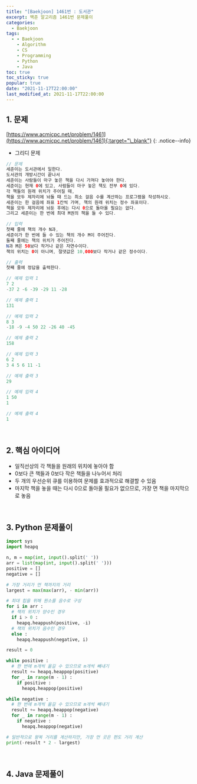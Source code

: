 ```yaml
---
title: "[Baekjoon] 1461번 : 도서관"
excerpt: 백준 알고리즘 1461번 문제풀이
categories:
  - Baekjoon
tags:
  - - Baekjoon
    - Algorithm
    - CS
    - Programming
    - Python
    - Java
toc: true
toc_sticky: true
popular: true
date: "2021-11-17T22:00:00"
last_modified_at: 2021-11-17T22:00:00
---
```


## 1. 문제

[https://www.acmicpc.net/problem/1461](https://www.acmicpc.net/problem/1461){:target="\_blank"}
{: .notice--info}

- 그리디 문제

```java
// 문제
세준이는 도서관에서 일한다.
도서관의 개방시간이 끝나서
세준이는 사람들이 마구 놓은 책을 다시 가져다 놓아야 한다.
세준이는 현재 0에 있고, 사람들이 마구 놓은 책도 전부 0에 있다.
각 책들의 원래 위치가 주어질 때,
책을 모두 제자리에 놔둘 때 드는 최소 걸음 수를 계산하는 프로그램을 작성하시오.
세준이는 한 걸음에 좌표 1칸씩 가며, 책의 원래 위치는 정수 좌표이다.
책을 모두 제자리에 놔둔 후에는 다시 0으로 돌아올 필요는 없다.
그리고 세준이는 한 번에 최대 M권의 책을 들 수 있다.

// 입력
첫째 줄에 책의 개수 N과,
세준이가 한 번에 들 수 있는 책의 개수 M이 주어진다.
둘째 줄에는 책의 위치가 주어진다.
N과 M은 50보다 작거나 같은 자연수이다.
책의 위치는 0이 아니며, 절댓값은 10,000보다 작거나 같은 정수이다.

// 출력
첫째 줄에 정답을 출력한다.

// 예제 입력 1
7 2
-37 2 -6 -39 -29 11 -28

// 예제 출력 1
131

// 예제 입력 2
8 3
-18 -9 -4 50 22 -26 40 -45

// 예제 출력 2
158

// 예제 입력 3
6 2
3 4 5 6 11 -1

// 예제 출력 3
29

// 예제 입력 4
1 50
1

// 예제 출력 4
1
```

<br>

## 2. 핵심 아이디어

- 일직선상의 각 책들을 원래의 위치에 놓아야 함
- 0보다 큰 책들과 0보다 작은 책들을 나누어서 처리
- 두 개의 우선순위 큐를 이용하여 문제를 효과적으로 해결할 수 있음
- 마지막 책을 놓을 때는 다시 0으로 돌아올 필요가 없으므로, 가장 먼 책을 마지막으로 놓음

<br>

## 3. Python 문제풀이

```python
import sys
import heapq

n, m = map(int, input().split(' '))
arr = list(map(int, input().split(' ')))
positive = []
negative = []

# 가장 거리가 먼 책까지의 거리
largest = max(max(arr), - min(arr))

# 최대 힙을 위해 원소를 음수로 구성
for i in arr :
  # 책의 위치가 양수인 경우
  if i > 0 :
    heapq.heappush(positive, -i)
  # 책의 위치가 음수인 경우
  else :
    heapq.heappush(negative, i)

result = 0

while positive :
  # 한 번에 m개씩 옮길 수 있으므로 m개씩 빼내기
  result += heapq.heappop(positive)
  for _ in range(m - 1) :
    if positive :
      heapq.heappop(positive)

while negative :
  # 한 번에 m개씩 옮길 수 있으므로 m개씩 빼내기
  result += heapq.heappop(negative)
  for _ in range(m - 1) :
    if negative :
      heapq.heappop(negative)

# 일반적으로 왕복 거리를 계산하지만, 가장 먼 곳은 편도 거리 계산
print(-result * 2 - largest)
```

<br>

## 4. Java 문제풀이

```java

```
